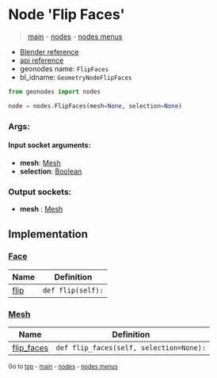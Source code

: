 # Node 'Flip Faces'

> [main](../structure.md) - [nodes](nodes.md) - [nodes menus](nodes_menus.md)

- [Blender reference](https://docs.blender.org/manual/en/latest/modeling/geometry_nodes/mesh/flip_faces.html)
- [api reference](https://docs.blender.org/api/current/bpy.types.GeometryNodeFlipFaces.html)
- geonodes name: `FlipFaces`
- bl_idname: `GeometryNodeFlipFaces`

```python
from geonodes import nodes

node = nodes.FlipFaces(mesh=None, selection=None)
```

### Args:

#### Input socket arguments:

- **mesh**: [Mesh](Mesh.md)
- **selection**: [Boolean](Boolean.md)

### Output sockets:

- **mesh** : [Mesh](Mesh.md)

## Implementation

### [Face](Face.md)

| Name | Definition |
|------|------------|
 | [flip](Face.md#flip) | `def flip(self):` |

### [Mesh](Mesh.md)

| Name | Definition |
|------|------------|
 | [flip_faces](Mesh.md#flip_faces) | `def flip_faces(self, selection=None):` |

<sub>Go to [top](#node-Flip-Faces) - [main](../structure.md) - [nodes](nodes.md) - [nodes menus](nodes_menus.md)</sub>

